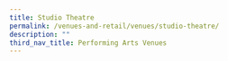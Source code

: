 ```yaml
---
title: Studio Theatre
permalink: /venues-and-retail/venues/studio-theatre/
description: ""
third_nav_title: Performing Arts Venues
---
```

